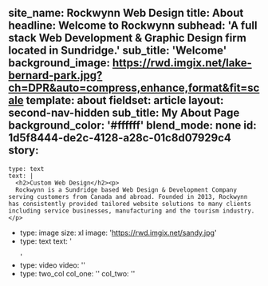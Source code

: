 site_name: Rockwynn Web Design
title: About
headline: Welcome to Rockwynn
subhead: 'A full stack Web Development & Graphic Design firm</br> located in Sundridge.'
sub_title: 'Welcome'
background_image: https://rwd.imgix.net/lake-bernard-park.jpg?ch=DPR&auto=compress,enhance,format&fit=scale
template: about
fieldset: article
layout: second-nav-hidden
sub_title: My About Page
background_color: '#ffffff'
blend_mode: none
id: 1d5f8444-de2c-4128-a28c-01c8d07929c4
story:
  -
    type: text
    text: |
      <h2>Custom Web Design</h2><p>
      Rockwynn is a Sundridge based Web Design & Development Company serving customers from Canada and abroad. Founded in 2013, Rockwynn has consistently provided tailored website solutions to many clients including service businesses, manufacturing and the tourism industry.</p>
  -
    type: image
    size: xl
    image: 'https://rwd.imgix.net/sandy.jpg'
  -
    type: text
    text: '<p></p><blockquote><p></p></blockquote><p></p>'
  -
    type: video
    video: ''
  -
    type: two_col
    col_one: ''
    col_two: ''
